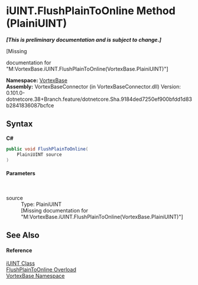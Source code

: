 # iUINT.FlushPlainToOnline Method (PlainiUINT)
 _**\[This is preliminary documentation and is subject to change.\]**_

\[Missing <summary> documentation for "M:VortexBase.iUINT.FlushPlainToOnline(VortexBase.PlainiUINT)"\]

**Namespace:**&nbsp;<a href="N_VortexBase.md">VortexBase</a><br />**Assembly:**&nbsp;VortexBaseConnector (in VortexBaseConnector.dll) Version: 0.101.0-dotnetcore.38+Branch.feature/dotnetcore.Sha.9184ded7250ef900bfdd1d83b2841836087bcfce

## Syntax

**C#**<br />
``` C#
public void FlushPlainToOnline(
	PlainiUINT source
)
```


#### Parameters
&nbsp;<dl><dt>source</dt><dd>Type: PlainiUINT<br />\[Missing <param name="source"/> documentation for "M:VortexBase.iUINT.FlushPlainToOnline(VortexBase.PlainiUINT)"\]</dd></dl>

## See Also


#### Reference
<a href="T_VortexBase_iUINT.md">iUINT Class</a><br /><a href="Overload_VortexBase_iUINT_FlushPlainToOnline.md">FlushPlainToOnline Overload</a><br /><a href="N_VortexBase.md">VortexBase Namespace</a><br />